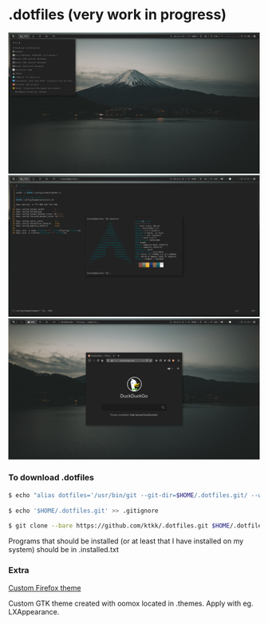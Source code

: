 .dotfiles (very work in progress)
=================================

![screenshot1](https://github.com/ktkk/.dotfiles/blob/master/screenshot1.png)
![screenshot2](https://github.com/ktkk/.dotfiles/blob/master/screenshot2.png)
![screenshot3](https://github.com/ktkk/.dotfiles/blob/master/screenshot3.png)

### To download .dotfiles

```bash
$ echo "alias dotfiles='/usr/bin/git --git-dir=$HOME/.dotfiles.git/ --work-tree=$HOME'" >> .bashrc && source .bashrc
```
```bash
$ echo '$HOME/.dotfiles.git' >> .gitignore
```
```bash
$ git clone --bare https://github.com/ktkk/.dotfiles.git $HOME/.dotfiles.git && dotfiles checkout -f
```
Programs that should be installed (or at least that I have installed on my system) should be in .installed.txt

### Extra
[Custom Firefox theme](https://color.firefox.com/?theme=XQAAAAIgAQAAAAAAAABBKYhm849SCia2CaaEGccwS-xNKlhTF0Gdmgrt-MSYP_BJi3ulTyQ6uQYTBxP6in1K3CBj-xHrShb_hiDHwcWL6bwrs97I3hdB6A59jrIt2KNODfGJ2bTnF7hgeBDsblJ7sOgaiq8UlwJ01PwA0TwaH5SgqANSgQuVj6B6ja_-cR0kMyniVFlrmrtxM783nwfSuQeEQW3yzoFUwino3fK1QPfeTV2ZrP-KCTAA)

Custom GTK theme created with oomox located in .themes. Apply with eg. LXAppearance.
